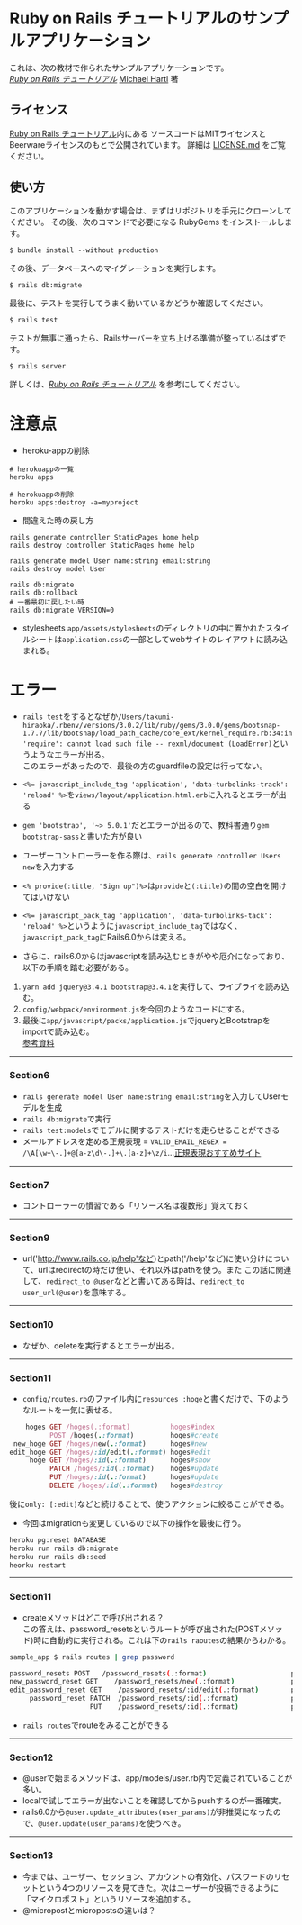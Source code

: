 # Ruby on Rails チュートリアルのサンプルアプリケーション

これは、次の教材で作られたサンプルアプリケーションです。   
[*Ruby on Rails チュートリアル*](https://railstutorial.jp/)
[Michael Hartl](http://www.michaelhartl.com/) 著

## ライセンス

[Ruby on Rails チュートリアル](https://railstutorial.jp/)内にある
ソースコードはMITライセンスとBeerwareライセンスのもとで公開されています。
詳細は [LICENSE.md](LICENSE.md) をご覧ください。

## 使い方

このアプリケーションを動かす場合は、まずはリポジトリを手元にクローンしてください。
その後、次のコマンドで必要になる RubyGems をインストールします。

```
$ bundle install --without production
```

その後、データベースへのマイグレーションを実行します。

```
$ rails db:migrate
```

最後に、テストを実行してうまく動いているかどうか確認してください。

```
$ rails test
```

テストが無事に通ったら、Railsサーバーを立ち上げる準備が整っているはずです。

```
$ rails server
```

詳しくは、[*Ruby on Rails チュートリアル*](https://railstutorial.jp/)
を参考にしてください。

# 注意点
- heroku-appの削除
```
# herokuappの一覧
heroku apps

# herokuappの削除
heroku apps:destroy -a=myproject
```

- 間違えた時の戻し方
```
rails generate controller StaticPages home help
rails destroy controller StaticPages home help

rails generate model User name:string email:string
rails destroy model User

rails db:migrate
rails db:rollback
# 一番最初に戻したい時
rails db:migrate VERSION=0
```

- stylesheets
`app/assets/stylesheets`のディレクトリの中に置かれたスタイルシートは`application.css`の一部としてwebサイトのレイアウトに読み込まれる。

# エラー
- `rails test`をするとなぜか`/Users/takumi-hiraoka/.rbenv/versions/3.0.2/lib/ruby/gems/3.0.0/gems/bootsnap-1.7.7/lib/bootsnap/load_path_cache/core_ext/kernel_require.rb:34:in 'require': cannot load such file -- rexml/document (LoadError)`というようなエラーが出る。  
このエラーがあったので、最後の方のguardfileの設定は行ってない。

- `<%= javascript_include_tag 'application', 'data-turbolinks-track': 'reload' %>`を`views/layout/application.html.erb`に入れるとエラーが出る
- `gem 'bootstrap', '~> 5.0.1'`だとエラーが出るので、教科書通り`gem bootstrap-sass`と書いた方が良い
- ユーザーコントローラーを作る際は、`rails generate controller Users new`を入力する
- `<% provide(:title, "Sign up")%>`は`provide`と`(:title)`の間の空白を開けてはいけない
- `<%= javascript_pack_tag 'application', 'data-turbolinks-tack': 'reload' %>`というように`javascript_include_tag`ではなく、`javascript_pack_tag`にRails6.0からは変える。
- さらに、rails6.0からはjavascriptを読み込むときがやや厄介になっており、以下の手順を踏む必要がある。  
1. `yarn add jquery@3.4.1 bootstrap@3.4.1`を実行して、ライブライを読み込む。
2. `config/webpack/environment.js`を今回のようなコードにする。
3. 最後に`app/javascript/packs/application.js`でjqueryとBootstrapをimportで読み込む。  
[参考資料](https://qiita.com/take_webengineer/items/fce014c8aeee9a0d7201)
-----------------  
### Section6
- `rails generate model User name:string email:string`を入力してUserモデルを生成
- `rails db:migrate`で実行
- `rails test:models`でモデルに関するテストだけを走らせることができる
- メールアドレスを定める正規表現 = `VALID_EMAIL_REGEX = /\A[\w+\-.]+@[a-z\d\-.]+\.[a-z]+\z/i`...[正規表現おすすめサイト](http://www.rubular.com/)  
------------------  
### Section7
- コントローラーの慣習である「リソース名は複数形」覚えておく
----------------
### Section9  
- url('http://www.rails.co.jp/help'など)とpath('/help'など)に使い分けについて、urlはredirectの時だけ使い、それ以外はpathを使う。また
この話に関連して、`redirect_to @user`などと書いてある時は、`redirect_to user_url(@user)`を意味する。
-----------------
### Section10
- なぜか、deleteを実行するとエラーが出る。  
----------------
### Section11
- `config/routes.rb`のファイル内に`resources :hoge`と書くだけで、下のようなルートを一気に表せる。  
```ruby
    hoges GET /hoges(.:format)          hoges#index 
          POST /hoges(.:format)         hoges#create 
 new_hoge GET /hoges/new(.:format)      hoges#new 
edit_hoge GET /hoges/:id/edit(.:format) hoges#edit 
     hoge GET /hoges/:id(.:format)      hoges#show 
          PATCH /hoges/:id(.:format)    hoges#update 
          PUT /hoges/:id(.:format)      hoges#update 
          DELETE /hoges/:id(.:format)   hoges#destroy
```
後に`only: [:edit]`などと続けることで、使うアクションに絞ることができる。

- 今回はmigrationも変更しているので以下の操作を最後に行う。
```bash
heroku pg:reset DATABASE
heroku run rails db:migrate
heroku run rails db:seed
heorku restart
```
-----------
### Section11
- createメソッドはどこで呼び出される？  
この答えは、password_resetsというルートが呼び出された(POSTメソッド)時に自動的に実行される。これは下の`rails raoutes`の結果からわかる。  
```bash
sample_app $ rails routes | grep password

password_resets POST   /password_resets(.:format)                     password_resets#create
new_password_reset GET    /password_resets/new(.:format)              password_resets#new
edit_password_reset GET    /password_resets/:id/edit(.:format)        password_resets#edit
     password_reset PATCH  /password_resets/:id(.:format)             password_resets#update
                    PUT    /password_resets/:id(.:format)             password_resets#update
```
- `rails routes`でrouteをみることができる
------------
### Section12
- @userで始まるメソッドは、app/models/user.rb内で定義されていることが多い。
- localで試してエラーが出ないことを確認してからpushするのが一番確実。
- rails6.0から`@user.update_attributes(user_params)`が非推奨になったので、`@user.update(user_params)`を使うべき。
------------
### Section13
- 今までは、ユーザー、セッション、アカウントの有効化、パスワードのリセットという4つのリソースを見てきた。次はユーザーが投稿できるように「マイクロポスト」というリソースを追加する。
- @micropostとmicropostsの違いは？